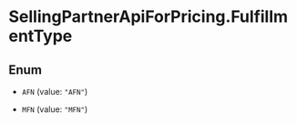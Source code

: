 # SellingPartnerApiForPricing.FulfillmentType

## Enum


* `AFN` (value: `"AFN"`)

* `MFN` (value: `"MFN"`)


